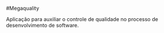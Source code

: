 #Megaquality

Aplicação para auxiliar o controle de qualidade no processo de desenvolvimento de software.
